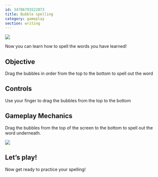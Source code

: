 ```yaml
---
id: 34786793522073
title: Bubble spelling
category: gameplay
section: writing
---
```

![](https://help.studycat.com/hc/article_attachments/34786813307289)

Now you can learn how to spell the words you have learned!

Objective
---------

Drag the bubbles in order from the top to the bottom to spell out the word

Controls
--------

Use your finger to drag the bubbles from the top to the bottom

Gameplay Mechanics
------------------

Drag the bubbles from the top of the screen to the bottom to spell out the word underneath.

![](https://help.studycat.com/hc/article_attachments/34964575773977)

Let’s play!
-----------

Now get ready to practice your spelling!